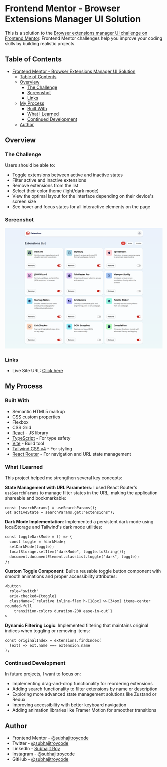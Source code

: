 # Frontend Mentor - Browser Extensions Manager UI Solution

This is a solution to the [Browser extensions manager UI challenge on Frontend Mentor](https://www.frontendmentor.io/challenges/browser-extension-manager-ui-yNZnOfsMAp). Frontend Mentor challenges help you improve your coding skills by building realistic projects.

## Table of Contents

- [Frontend Mentor - Browser Extensions Manager UI Solution](#frontend-mentor---browser-extensions-manager-ui-solution)
  - [Table of Contents](#table-of-contents)
  - [Overview](#overview)
    - [The Challenge](#the-challenge)
    - [Screenshot](#screenshot)
    - [Links](#links)
  - [My Process](#my-process)
    - [Built With](#built-with)
    - [What I Learned](#what-i-learned)
    - [Continued Development](#continued-development)
  - [Author](#author)

## Overview

### The Challenge

Users should be able to:

- Toggle extensions between active and inactive states
- Filter active and inactive extensions
- Remove extensions from the list
- Select their color theme (light/dark mode)
- View the optimal layout for the interface depending on their device's screen size
- See hover and focus states for all interactive elements on the page

### Screenshot

![](/public/browser-extensions-managerui.netlify.app_.png)

### Links

- Live Site URL: [Click here](https://browser-extensions-managerui.netlify.app/)

## My Process

### Built With

- Semantic HTML5 markup
- CSS custom properties
- Flexbox
- CSS Grid
- [React](https://reactjs.org/) - JS library
- [TypeScript](https://www.typescriptlang.org/) - For type safety
- [Vite](https://vitejs.dev/) - Build tool
- [Tailwind CSS v4](https://tailwindcss.com/) - For styling
- [React Router](https://reactrouter.com/) - For navigation and URL state management

### What I Learned

This project helped me strengthen several key concepts:

**State Management with URL Parameters**: I used React Router's `useSearchParams` to manage filter states in the URL, making the application shareable and bookmarkable:

```tsx
const [searchParams] = useSearchParams();
let activeState = searchParams.get("extensions");
```

**Dark Mode Implementation**: Implemented a persistent dark mode using localStorage and Tailwind's dark mode utilities:

```tsx
const toggleDarkMode = () => {
  const toggle = !darkMode;
  setDarkMode(toggle);
  localStorage.setItem("darkMode", toggle.toString());
  document.documentElement.classList.toggle("dark", toggle);
};
```

**Custom Toggle Component**: Built a reusable toggle button component with smooth animations and proper accessibility attributes:

```tsx
<button
  role="switch"
  aria-checked={toggle}
  className={`relative inline-flex h-[18px] w-[34px] items-center rounded-full
    transition-colors duration-200 ease-in-out`}
>
```

**Dynamic Filtering Logic**: Implemented filtering that maintains original indices when toggling or removing items:

```tsx
const originalIndex = extensions.findIndex(
  (ext) => ext.name === extension.name
);
```

### Continued Development

In future projects, I want to focus on:

- Implementing drag-and-drop functionality for reordering extensions
- Adding search functionality to filter extensions by name or description
- Exploring more advanced state management solutions like Zustand or Redux
- Improving accessibility with better keyboard navigation
- Adding animation libraries like Framer Motion for smoother transitions

## Author

- Frontend Mentor - [@subhajitroycode](https://www.frontendmentor.io/profile/subhajitroycode)
- Twitter - [@subhajitroycode](https://www.twitter.com/subhajitroycode)
- LinkedIn - [Subhajit Roy](https://www.linkedin.com/in/subhajitroycode)
- Instagram - [@subhajitroycode](https://www.instagram.com/subhajitroycode)
- GitHub - [@subhajitroycode](https://www.github.com/subhajitroycode)
